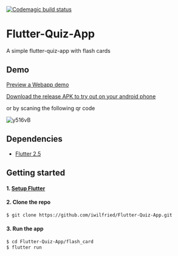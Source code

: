 [![Codemagic build status](https://api.codemagic.io/apps/61408ce7db3816c8e2627b45/61408ce7db3816c8e2627b44/status_badge.svg)](https://codemagic.io/apps/61408ce7db3816c8e2627b45/61408ce7db3816c8e2627b44/latest_build)
# Flutter-Quiz-App

A simple flutter-quiz-app with flash cards

## Demo

[Preview a Webapp demo](http://flutter-quiz-app.s3-website-us-east-1.amazonaws.com) 

[Download the release APK to try out on your android phone](https://i.diawi.com/y516vB) 

or by scaning the following qr code 

![y516vB](https://user-images.githubusercontent.com/18642838/132962177-f1714f0e-458c-4306-80c8-0eb3e2959a12.png)

## Dependencies

* [Flutter 2.5](https://flutter.dev/)

## Getting started

#### 1. [Setup Flutter](https://flutter.dev/docs/get-started/install)

#### 2. Clone the repo

```sh
$ git clone https://github.com/iwilfried/Flutter-Quiz-App.git
```

#### 3. Run the app

```sh
$ cd Flutter-Quiz-App/flash_card
$ flutter run
```


